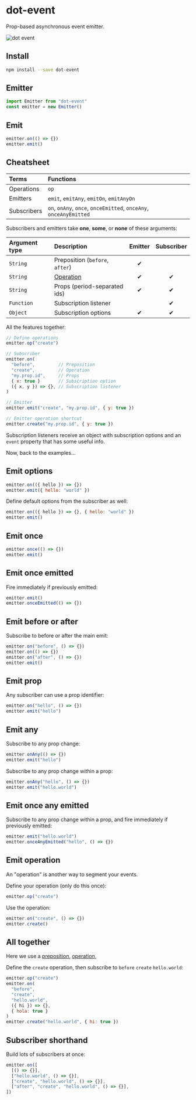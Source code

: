 # dot-event

Prop-based asynchronous event emitter.

![dot event](dot.gif)

## Install

```bash
npm install --save dot-event
```

## Emitter

```js
import Emitter from "dot-event"
const emitter = new Emitter()
```

## Emit

```js
emitter.on(() => {})
emitter.emit()
```

## Cheatsheet

| Terms       | Functions                                                         |
| :---------- | :---------------------------------------------------------------- |
| Operations  | `op`                                                              |
| Emitters    | `emit`, `emitAny`, `emitOn`, `emitAnyOn`                          |
| Subscribers | `on`, `onAny`, `once`, `onceEmitted`, `onceAny`, `onceAnyEmitted` |

Subscribers and emitters take **one**, **some**, or **none** of these arguments:

| Argument type | Description                     | Emitter | Subscriber |
| :------------ | :------------------------------ | :-----: | :--------: |
| `String`      | Preposition (`before`, `after`) |    ✔    |            |
| `String`      | [Operation](#emit-operation)    |    ✔    |     ✔      |
| `String`      | Props (period-separated ids)    |    ✔    |     ✔      |
| `Function`    | Subscription listener           |         |     ✔      |
| `Object`      | Subscription options            |    ✔    |     ✔      |

All the features together:

```js
// Define operations
emitter.op("create")

// Subscriber
emitter.on(
  "before",         // Preposition
  "create",         // Operation
  "my.prop.id",     // Props
  { x: true }       // Subscription option
  ({ x, y }) => {}, // Subscription listener
)

// Emitter
emitter.emit("create", "my.prop.id", { y: true })

// Emitter operation shortcut
emitter.create("my.prop.id", { y: true })
```

Subscription listeners receive an object with subscription options and an `event` property that has some useful info.

Now, back to the examples...

## Emit options

```js
emitter.on(({ hello }) => {})
emitter.emit({ hello: "world" })
```

Define default options from the subscriber as well:

```js
emitter.on(({ hello }) => {}, { hello: "world" })
emitter.emit()
```

## Emit once

```js
emitter.once(() => {})
emitter.emit()
```

## Emit once emitted

Fire immediately if previously emitted:

```js
emitter.emit()
emitter.onceEmitted(() => {})
```

## Emit before or after

Subscribe to before or after the main emit:

```js
emitter.on("before", () => {})
emitter.on(() => {})
emitter.on("after", () => {})
emitter.emit()
```

## Emit prop

Any subscriber can use a prop identifier:

```js
emitter.on("hello", () => {})
emitter.emit("hello")
```

## Emit any

Subscribe to any prop change:

```js
emitter.onAny(() => {})
emitter.emit("hello")
```

Subscribe to any prop change within a prop:

```js
emitter.onAny("hello", () => {})
emitter.emit("hello.world")
```

## Emit once any emitted

Subscribe to any prop change within a prop, and fire immediately if previously emitted:

```js
emitter.emit("hello.world")
emitter.onceAnyEmitted("hello", () => {})
```

## Emit operation

An "operation" is another way to segment your events.

Define your operation (only do this once):

```js
emitter.op("create")
```

Use the operation:

```js
emitter.on("create", () => {})
emitter.create()
```

## All together

Here we use a [preposition](#emit-before-or-after), [operation](#emit-operation),

Define the `create` operation, then subscribe to `before` `create` `hello.world`:

```js
emitter.op("create")
emitter.on(
  "before",
  "create",
  "hello.world",
  ({ hi }) => {},
  { hola: true }
)
emitter.create("hello.world", { hi: true })
```

## Subscriber shorthand

Build lots of subscribers at once:

```js
emitter.on([
  [() => {}],
  ["hello.world", () => {}],
  ["create", "hello.world", () => {}],
  ["after", "create", "hello.world", () => {}],
])
```
